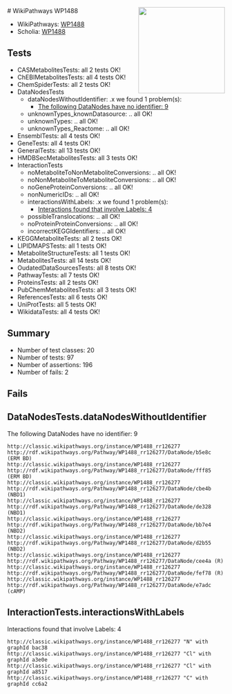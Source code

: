 <img style="float: right; width: 200px" src="https://upload.wikimedia.org/wikipedia/commons/thumb/8/83/Wplogo_with_text_500.png/640px-Wplogo_with_text_500.png" />
# WikiPathways WP1488

* WikiPathways: [WP1488](https://wikipathways.org/pathways/WP1488)
* Scholia: [WP1488](https://scholia.toolforge.org/wikipathways/WP1488)
## Tests
* CASMetabolitesTests: all 2 tests OK!
* ChEBIMetabolitesTests: all 4 tests OK!
* ChemSpiderTests: all 2 tests OK!
* DataNodesTests
    * dataNodesWithoutIdentifier: .x we found 1 problem(s):
        * [The following DataNodes have no identifier: 9](#d2d32fa8)
    * unknownTypes_knownDatasource: .. all OK!
    * unknownTypes: .. all OK!
    * unknownTypes_Reactome: .. all OK!
* EnsemblTests: all 4 tests OK!
* GeneTests: all 4 tests OK!
* GeneralTests: all 13 tests OK!
* HMDBSecMetabolitesTests: all 3 tests OK!
* InteractionTests
    * noMetaboliteToNonMetaboliteConversions: .. all OK!
    * noNonMetaboliteToMetaboliteConversions: .. all OK!
    * noGeneProteinConversions: .. all OK!
    * nonNumericIDs: .. all OK!
    * interactionsWithLabels: .x we found 1 problem(s):
        * [Interactions found that involve Labels: 4](#630d267b)
    * possibleTranslocations: .. all OK!
    * noProteinProteinConversions: .. all OK!
    * incorrectKEGGIdentifiers: .. all OK!
* KEGGMetaboliteTests: all 2 tests OK!
* LIPIDMAPSTests: all 1 tests OK!
* MetaboliteStructureTests: all 1 tests OK!
* MetabolitesTests: all 14 tests OK!
* OudatedDataSourcesTests: all 8 tests OK!
* PathwayTests: all 7 tests OK!
* ProteinsTests: all 2 tests OK!
* PubChemMetabolitesTests: all 3 tests OK!
* ReferencesTests: all 6 tests OK!
* UniProtTests: all 5 tests OK!
* WikidataTests: all 4 tests OK!


## Summary

* Number of test classes: 20
* Number of tests: 97
* Number of assertions: 196
* Number of fails: 2

## Fails

<a name="d2d32fa8" />

## DataNodesTests.dataNodesWithoutIdentifier

The following DataNodes have no identifier: 9
```
http://classic.wikipathways.org/instance/WP1488_rr126277 http://rdf.wikipathways.org/Pathway/WP1488_rr126277/DataNode/b5e8c (ERM BD)
http://classic.wikipathways.org/instance/WP1488_rr126277 http://rdf.wikipathways.org/Pathway/WP1488_rr126277/DataNode/fff85 (ERM BD)
http://classic.wikipathways.org/instance/WP1488_rr126277 http://rdf.wikipathways.org/Pathway/WP1488_rr126277/DataNode/cbe4b (NBD1)
http://classic.wikipathways.org/instance/WP1488_rr126277 http://rdf.wikipathways.org/Pathway/WP1488_rr126277/DataNode/de328 (NBD1)
http://classic.wikipathways.org/instance/WP1488_rr126277 http://rdf.wikipathways.org/Pathway/WP1488_rr126277/DataNode/bb7e4 (NBD2)
http://classic.wikipathways.org/instance/WP1488_rr126277 http://rdf.wikipathways.org/Pathway/WP1488_rr126277/DataNode/d2b55 (NBD2)
http://classic.wikipathways.org/instance/WP1488_rr126277 http://rdf.wikipathways.org/Pathway/WP1488_rr126277/DataNode/cee4a (R)
http://classic.wikipathways.org/instance/WP1488_rr126277 http://rdf.wikipathways.org/Pathway/WP1488_rr126277/DataNode/fef78 (R)
http://classic.wikipathways.org/instance/WP1488_rr126277 http://rdf.wikipathways.org/Pathway/WP1488_rr126277/DataNode/e7adc (cAMP)
```

<a name="630d267b" />

## InteractionTests.interactionsWithLabels

Interactions found that involve Labels: 4
```
http://classic.wikipathways.org/instance/WP1488_rr126277 "N" with graphId bac38
http://classic.wikipathways.org/instance/WP1488_rr126277 "Cl" with graphId a3e0e
http://classic.wikipathways.org/instance/WP1488_rr126277 "Cl" with graphId a8517
http://classic.wikipathways.org/instance/WP1488_rr126277 "C" with graphId cc6a2
```

